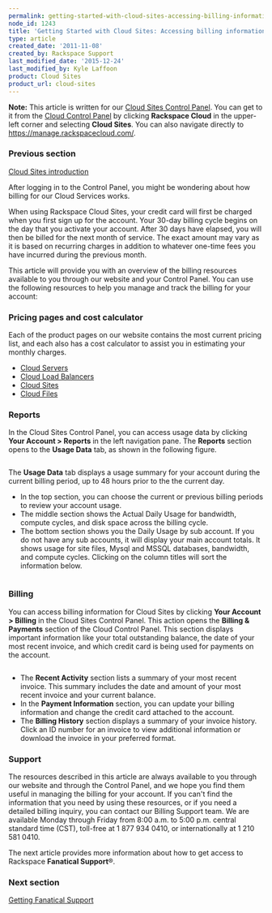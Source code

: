 ```yaml
---
permalink: getting-started-with-cloud-sites-accessing-billing-information/
node_id: 1243
title: 'Getting Started with Cloud Sites: Accessing billing information'
type: article
created_date: '2011-11-08'
created_by: Rackspace Support
last_modified_date: '2015-12-24'
last_modified_by: Kyle Laffoon
product: Cloud Sites
product_url: cloud-sites
---
```


**Note:** This article is written for our [Cloud Sites Control Panel](https://manage.rackspacecloud.com/). You can get to it from the [Cloud Control Panel](https://mycloud.rackspace.com) by clicking **Rackspace Cloud** in the upper-left corner and selecting **Cloud Sites**. You can also navigate directly to <https://manage.rackspacecloud.com/>.

### Previous section

[Cloud Sites introduction](/how-to/cloud-sites)

After logging in to the Control Panel, you might be wondering about how
billing for our Cloud Services works.

When using Rackspace Cloud Sites, your credit card will first be charged
when you first sign up for the account. Your 30-day billing cycle
begins on the day that you activate your account. After 30 days have
elapsed, you will then be billed for the next month of service. The
exact amount may vary as it is based on recurring charges in addition to
whatever one-time fees you have incurred during the previous month.

This article will provide you with an overview of the billing resources
available to you through our website and your Control Panel.  You can
use the following resources to help you manage and track the billing for
your account:

### Pricing pages and cost calculator

Each of the product pages on our website contains the most current
pricing list, and each also has a cost calculator to assist you in
estimating your monthly charges.

-   [Cloud Servers](http://www.rackspace.com/cloud/servers/)
-   [Cloud Load Balancers](http://www.rackspace.com/cloud/load-balancing)
-   [Cloud Sites](http://www.rackspace.com/cloud/sites)
-   [Cloud Files](http://www.rackspace.com/cloud/files)

### Reports

In the Cloud Sites Control Panel, you can access usage data by clicking
**Your Account > Reports** in the left navigation pane.
The **Reports** section opens to the **Usage Data** tab, as shown in the
following figure.

<img src="{% asset_path cloud-sites/getting-started-with-cloud-sites-accessing-billing-information/1243.1.png %}" alt="" />

The **Usage Data** tab displays a usage summary for your account during
the current billing period, up to 48 hours prior to the the current day.

-   In the top section, you can choose the current or previous billing
    periods to review your account usage.
-   The middle section shows the Actual Daily Usage for bandwidth,
    compute cycles, and disk space across the billing cycle.
-   The bottom section shows you the Daily Usage by sub account. If you
    do not have any sub accounts, it will display your main account
    totals.  It shows usage for site files, Mysql and MSSQL databases,
    bandwidth, and compute cycles. Clicking on the column titles will
    sort the information below.

<img src="{% asset_path cloud-sites/getting-started-with-cloud-sites-accessing-billing-information/1243.1.1.png %}" alt="" />

### Billing

You can access billing information for Cloud Sites by clicking **Your
Account > Billing** in the Cloud Sites Control Panel. This action
opens the **Billing & Payments** section of the Cloud Control Panel.
This section displays important information like your total outstanding
balance, the date of your most recent invoice, and which credit card is
being used for payments on the account.

<img src="{% asset_path cloud-sites/getting-started-with-cloud-sites-accessing-billing-information/1243.3.png %}" alt="" />

-   The **Recent Activity** section lists a summary of your most
    recent invoice. This summary includes the date and amount of your
    most recent invoice and your current balance.
-   In the **Payment Information** section, you can update your billing
    information and change the credit card attached to the account.
-   The **Billing History** section displays a summary of your
    invoice history. Click an ID number for an invoice to view
    additional information or download the invoice in your
    preferred format.

### Support

The resources described in this article are always available to you
through our website and through the Control Panel, and we hope you find
them useful in managing the billing for your account. If you can't find
the information that you need by using these resources, or if you need a
detailed billing inquiry, you can contact our Billing Support team. We
are available Monday through Friday from 8:00 a.m. to 5:00 p.m. central
standard time (CST), toll-free at 1 877 934 0410, or internationally at
1 210 581 0410.

The next article provides more information about how to get access to
Rackspace **Fanatical Support**&reg;.

### Next section

[Getting Fanatical Support](/how-to/getting-started-with-cloud-sites-getting-fanatical-support)

